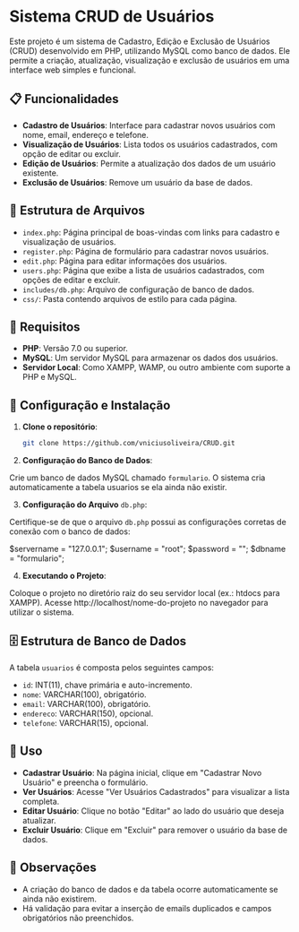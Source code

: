 # Sistema CRUD de Usuários

Este projeto é um sistema de Cadastro, Edição e Exclusão de Usuários (CRUD) desenvolvido em PHP, utilizando MySQL como banco de dados. Ele permite a criação, atualização, visualização e exclusão de usuários em uma interface web simples e funcional.

## 📋 Funcionalidades

- **Cadastro de Usuários**: Interface para cadastrar novos usuários com nome, email, endereço e telefone.
- **Visualização de Usuários**: Lista todos os usuários cadastrados, com opção de editar ou excluir.
- **Edição de Usuários**: Permite a atualização dos dados de um usuário existente.
- **Exclusão de Usuários**: Remove um usuário da base de dados.

## 📁 Estrutura de Arquivos

- `index.php`: Página principal de boas-vindas com links para cadastro e visualização de usuários.
- `register.php`: Página de formulário para cadastrar novos usuários.
- `edit.php`: Página para editar informações dos usuários.
- `users.php`: Página que exibe a lista de usuários cadastrados, com opções de editar e excluir.
- `includes/db.php`: Arquivo de configuração de banco de dados.
- `css/`: Pasta contendo arquivos de estilo para cada página.

## 🔧 Requisitos

- **PHP**: Versão 7.0 ou superior.
- **MySQL**: Um servidor MySQL para armazenar os dados dos usuários.
- **Servidor Local**: Como XAMPP, WAMP, ou outro ambiente com suporte a PHP e MySQL.

## 🚀 Configuração e Instalação

1. **Clone o repositório**:

   ```bash
   git clone https://github.com/vniciusoliveira/CRUD.git

2. **Configuração do Banco de Dados**:

Crie um banco de dados MySQL chamado `formulario`.
O sistema cria automaticamente a tabela usuarios se ela ainda não existir.

3. **Configuração do Arquivo** `db.php`:

Certifique-se de que o arquivo `db.php` possui as configurações corretas de conexão com o banco de dados:

$servername = "127.0.0.1";
$username = "root";
$password = "";
$dbname = "formulario";

4. **Executando o Projeto**:

Coloque o projeto no diretório raiz do seu servidor local (ex.: htdocs para XAMPP).
Acesse http://localhost/nome-do-projeto no navegador para utilizar o sistema.

## 🗄️ Estrutura de Banco de Dados

A tabela `usuarios` é composta pelos seguintes campos:

- `id`: INT(11), chave primária e auto-incremento.
- `nome`: VARCHAR(100), obrigatório.
- `email`: VARCHAR(100), obrigatório.
- `endereco`: VARCHAR(150), opcional.
- `telefone`: VARCHAR(15), opcional.

## 📌 Uso

- **Cadastrar Usuário**: Na página inicial, clique em "Cadastrar Novo Usuário" e preencha o formulário.
- **Ver Usuários**: Acesse "Ver Usuários Cadastrados" para visualizar a lista completa.
- **Editar Usuário**: Clique no botão "Editar" ao lado do usuário que deseja atualizar.
- **Excluir Usuário**: Clique em "Excluir" para remover o usuário da base de dados.

## 📝 Observações

- A criação do banco de dados e da tabela ocorre automaticamente se ainda não existirem.
- Há validação para evitar a inserção de emails duplicados e campos obrigatórios não preenchidos.

